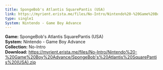 ```yaml
---
title: SpongeBob's Atlantis SquarePantis (USA)
link: https://myrient.erista.me/files/No-Intro/Nintendo%20-%20Game%20Boy%20Advance/SpongeBob's%20Atlantis%20SquarePantis%20(USA).zip
type: single1
System: Nintendo - Game Boy Advance
---
```

<b>Game:</b> SpongeBob's Atlantis SquarePantis (USA)<br>
<b>System:</b> Nintendo - Game Boy Advance<br>
<b>Collection:</b> No-Intro<br>
<b>Download:</b> https://myrient.erista.me/files/No-Intro/Nintendo%20-%20Game%20Boy%20Advance/SpongeBob's%20Atlantis%20SquarePantis%20(USA).zip